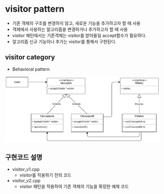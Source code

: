 # visitor pattern
* 기존 객체의 구조를 변경하지 않고, 새로운 기능을 추가하고자 할 때 사용
* 객체에서 사용하는 알고리즘을 변경하거나 추가하고자 할 때 사용
* visitor 패턴에서는 기존객체는 visitor를 받아들일 accept함수가 필요하다.
* 알고리즘 신규 기능이나 추가는 visitor를 통해서 구현된다.

## visitor category
* Behavioral pattern

![visitor](/docs/images/visitor.png)

## 구현코드 설명
* visitor_v1.cpp
	* visitor를 적용하기 전의 코드
* visitor_v2.cpp
	* visitor 패턴을 적용하여 기존 객체의 기능을 확장한 예제 코드